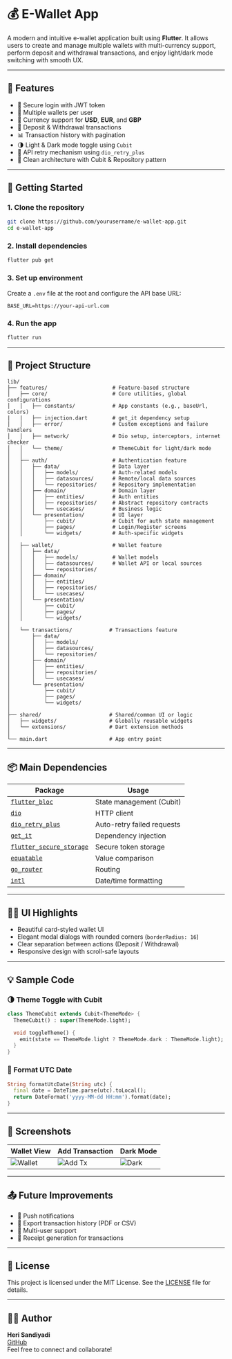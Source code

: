# 💰 E-Wallet App

A modern and intuitive e-wallet application built using **Flutter**. It allows users to create and manage multiple wallets with multi-currency support, perform deposit and withdrawal transactions, and enjoy light/dark mode switching with smooth UX.

---

## 📱 Features

- 🔐 Secure login with JWT token
- 💼 Multiple wallets per user
- 💱 Currency support for **USD**, **EUR**, and **GBP**
- 💸 Deposit & Withdrawal transactions
- 📊 Transaction history with pagination
- 🌗 Light & Dark mode toggle using `Cubit`
- 🔁 API retry mechanism using `dio_retry_plus`
- 🧠 Clean architecture with Cubit & Repository pattern

---

## 🚀 Getting Started

### 1. Clone the repository

```bash
git clone https://github.com/yourusername/e-wallet-app.git
cd e-wallet-app
```

### 2. Install dependencies

```bash
flutter pub get
```

### 3. Set up environment

Create a `.env` file at the root and configure the API base URL:

```env
BASE_URL=https://your-api-url.com
```

### 4. Run the app

```bash
flutter run
```

---

## 📁 Project Structure

```
lib/
├── features/                     # Feature-based structure
│   ├── core/                     # Core utilities, global configurations
│   │   ├── constants/            # App constants (e.g., baseUrl, colors)
|   |   ├── injection.dart        # get_it dependency setup
│   │   ├── error/                # Custom exceptions and failure handlers
│   │   ├── network/              # Dio setup, interceptors, internet checker
│   │   └── theme/                # ThemeCubit for light/dark mode
│   │
│   ├── auth/                     # Authentication feature
│   │   ├── data/                 # Data layer
│   │   │   ├── models/           # Auth-related models
│   │   │   ├── datasources/      # Remote/local data sources
│   │   │   └── repositories/     # Repository implementation
│   │   ├── domain/               # Domain layer
│   │   │   ├── entities/         # Auth entities
│   │   │   ├── repositories/     # Abstract repository contracts
│   │   │   └── usecases/         # Business logic
│   │   └── presentation/         # UI layer
│   │       ├── cubit/            # Cubit for auth state management
│   │       ├── pages/            # Login/Register screens
│   │       └── widgets/          # Auth-specific widgets
│
│   ├── wallet/                   # Wallet feature
│   │   ├── data/
│   │   │   ├── models/           # Wallet models
│   │   │   ├── datasources/      # Wallet API or local sources
│   │   │   └── repositories/
│   │   ├── domain/
│   │   │   ├── entities/
│   │   │   ├── repositories/
│   │   │   └── usecases/
│   │   └── presentation/
│   │       ├── cubit/
│   │       ├── pages/
│   │       └── widgets/
│
│   └── transactions/            # Transactions feature
│       ├── data/
│       │   ├── models/
│       │   ├── datasources/
│       │   └── repositories/
│       ├── domain/
│       │   ├── entities/
│       │   ├── repositories/
│       │   └── usecases/
│       └── presentation/
│           ├── cubit/
│           ├── pages/
│           └── widgets/
│
├── shared/                      # Shared/common UI or logic
│   ├── widgets/                 # Globally reusable widgets
│   └── extensions/              # Dart extension methods
│
└── main.dart                    # App entry point

```

---

## 📦 Main Dependencies

| Package | Usage |
|--------|-------|
| [`flutter_bloc`](https://pub.dev/packages/flutter_bloc) | State management (Cubit) |
| [`dio`](https://pub.dev/packages/dio) | HTTP client |
| [`dio_retry_plus`](https://pub.dev/packages/dio_retry_plus) | Auto-retry failed requests |
| [`get_it`](https://pub.dev/packages/get_it) | Dependency injection |
| [`flutter_secure_storage`](https://pub.dev/packages/flutter_secure_storage) | Secure token storage |
| [`equatable`](https://pub.dev/packages/equatable) | Value comparison |
| [`go_router`](https://pub.dev/packages/go_router) | Routing |
| [`intl`](https://pub.dev/packages/intl) | Date/time formatting |

---

## 🧑‍🎨 UI Highlights

- Beautiful card-styled wallet UI
- Elegant modal dialogs with rounded corners (`borderRadius: 16`)
- Clear separation between actions (Deposit / Withdrawal)
- Responsive design with scroll-safe layouts

---

## 💡 Sample Code

### 🌗 Theme Toggle with Cubit

```dart
class ThemeCubit extends Cubit<ThemeMode> {
  ThemeCubit() : super(ThemeMode.light);

  void toggleTheme() {
    emit(state == ThemeMode.light ? ThemeMode.dark : ThemeMode.light);
  }
}
```

### 📆 Format UTC Date

```dart
String formatUtcDate(String utc) {
  final date = DateTime.parse(utc).toLocal();
  return DateFormat('yyyy-MM-dd HH:mm').format(date);
}
```

---

## 📸 Screenshots

| Wallet View | Add Transaction | Dark Mode |
|-------------|------------------|-----------|
| ![Wallet](screenshots/wallet.png) | ![Add Tx](screenshots/add_transaction.png) | ![Dark](screenshots/dark_mode.png) |

---

## 📤 Future Improvements

- 🔔 Push notifications
- 📂 Export transaction history (PDF or CSV)
- 👥 Multi-user support
- 🧾 Receipt generation for transactions

---


## 📝 License

This project is licensed under the MIT License. See the [LICENSE](LICENSE) file for details.

---

## 👨‍💻 Author

**Heri Sandiyadi**  
[GitHub](https://github.com/herisandiyadi)  
Feel free to connect and collaborate!
